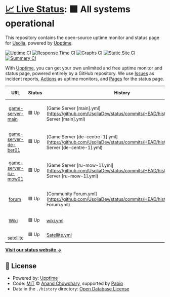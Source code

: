 # [📈 Live Status](https://status.usolia.net): <!--live status--> **🟩 All systems operational**

This repository contains the open-source uptime monitor and status page for [Usolia](https://usolia.net), powered by [Upptime](https://github.com/upptime/upptime).

[![Uptime CI](https://github.com/UsoliaDev/status/workflows/Uptime%20CI/badge.svg)](https://github.com/UsoliaDev/status/actions?query=workflow%3A%22Uptime+CI%22)
[![Response Time CI](https://github.com/UsoliaDev/status/workflows/Response%20Time%20CI/badge.svg)](https://github.com/UsoliaDev/status/actions?query=workflow%3A%22Response+Time+CI%22)
[![Graphs CI](https://github.com/UsoliaDev/status/workflows/Graphs%20CI/badge.svg)](https://github.com/UsoliaDev/status/actions?query=workflow%3A%22Graphs+CI%22)
[![Static Site CI](https://github.com/UsoliaDev/status/workflows/Static%20Site%20CI/badge.svg)](https://github.com/UsoliaDev/status/actions?query=workflow%3A%22Static+Site+CI%22)
[![Summary CI](https://github.com/UsoliaDev/status/workflows/Summary%20CI/badge.svg)](https://github.com/UsoliaDev/status/actions?query=workflow%3A%22Summary+CI%22)

With [Upptime](https://upptime.js.org), you can get your own unlimited and free uptime monitor and status page, powered entirely by a GitHub repository. We use [Issues](https://github.com/UsoliaDev/status/issues) as incident reports, [Actions](https://github.com/UsoliaDev/status/actions) as uptime monitors, and [Pages](https://status.usolia.net) for the status page.

<!--start: status pages-->
<!-- This summary is generated by Upptime (https://github.com/upptime/upptime) -->
<!-- Do not edit this manually, your changes will be overwritten -->
<!-- prettier-ignore -->
| URL | Status | History | Response Time | Uptime |
| --- | ------ | ------- | ------------- | ------ |
| <img alt="" src="https://icons.duckduckgo.com/ip3/null.ico" height="13"> [game-server-main](mc.usolia.net) | 🟩 Up | [Game Server [main].yml](https://github.com/UsoliaDev/status/commits/HEAD/history/Game Server [main].yml) | <details><summary><img alt="Response time graph" src="./graphs/Game Server [main]/response-time-week.png" height="20"> 94ms</summary><br><a href="https://status.usolia.net/history/Game Server [main]"><img alt="Response time 94" src="https://img.shields.io/endpoint?url=https%3A%2F%2Fraw.githubusercontent.com%2FUsoliaDev%2Fstatus%2FHEAD%2Fapi%2FGame Server [main]%2Fresponse-time.json"></a><br><a href="https://status.usolia.net/history/Game Server [main]"><img alt="24-hour response time 94" src="https://img.shields.io/endpoint?url=https%3A%2F%2Fraw.githubusercontent.com%2FUsoliaDev%2Fstatus%2FHEAD%2Fapi%2FGame Server [main]%2Fresponse-time-day.json"></a><br><a href="https://status.usolia.net/history/Game Server [main]"><img alt="7-day response time 94" src="https://img.shields.io/endpoint?url=https%3A%2F%2Fraw.githubusercontent.com%2FUsoliaDev%2Fstatus%2FHEAD%2Fapi%2FGame Server [main]%2Fresponse-time-week.json"></a><br><a href="https://status.usolia.net/history/Game Server [main]"><img alt="30-day response time 94" src="https://img.shields.io/endpoint?url=https%3A%2F%2Fraw.githubusercontent.com%2FUsoliaDev%2Fstatus%2FHEAD%2Fapi%2FGame Server [main]%2Fresponse-time-month.json"></a><br><a href="https://status.usolia.net/history/Game Server [main]"><img alt="1-year response time 94" src="https://img.shields.io/endpoint?url=https%3A%2F%2Fraw.githubusercontent.com%2FUsoliaDev%2Fstatus%2FHEAD%2Fapi%2FGame Server [main]%2Fresponse-time-year.json"></a></details> | <details><summary><a href="https://status.usolia.net/history/Game Server [main]">100.00%</a></summary><a href="https://status.usolia.net/history/Game Server [main]"><img alt="All-time uptime 100.00%" src="https://img.shields.io/endpoint?url=https%3A%2F%2Fraw.githubusercontent.com%2FUsoliaDev%2Fstatus%2FHEAD%2Fapi%2FGame Server [main]%2Fuptime.json"></a><br><a href="https://status.usolia.net/history/Game Server [main]"><img alt="24-hour uptime 100.00%" src="https://img.shields.io/endpoint?url=https%3A%2F%2Fraw.githubusercontent.com%2FUsoliaDev%2Fstatus%2FHEAD%2Fapi%2FGame Server [main]%2Fuptime-day.json"></a><br><a href="https://status.usolia.net/history/Game Server [main]"><img alt="7-day uptime 100.00%" src="https://img.shields.io/endpoint?url=https%3A%2F%2Fraw.githubusercontent.com%2FUsoliaDev%2Fstatus%2FHEAD%2Fapi%2FGame Server [main]%2Fuptime-week.json"></a><br><a href="https://status.usolia.net/history/Game Server [main]"><img alt="30-day uptime 100.00%" src="https://img.shields.io/endpoint?url=https%3A%2F%2Fraw.githubusercontent.com%2FUsoliaDev%2Fstatus%2FHEAD%2Fapi%2FGame Server [main]%2Fuptime-month.json"></a><br><a href="https://status.usolia.net/history/Game Server [main]"><img alt="1-year uptime 100.00%" src="https://img.shields.io/endpoint?url=https%3A%2F%2Fraw.githubusercontent.com%2FUsoliaDev%2Fstatus%2FHEAD%2Fapi%2FGame Server [main]%2Fuptime-year.json"></a></details>
| <img alt="" src="https://icons.duckduckgo.com/ip3/null.ico" height="13"> [game-server-de-ber01](acc-de-ber01.infra.usolia.dev) | 🟩 Up | [Game Server [de-centre-1].yml](https://github.com/UsoliaDev/status/commits/HEAD/history/Game Server [de-centre-1].yml) | <details><summary><img alt="Response time graph" src="./graphs/Game Server [de-centre-1]/response-time-week.png" height="20"> 95ms</summary><br><a href="https://status.usolia.net/history/Game Server [de-centre-1]"><img alt="Response time 95" src="https://img.shields.io/endpoint?url=https%3A%2F%2Fraw.githubusercontent.com%2FUsoliaDev%2Fstatus%2FHEAD%2Fapi%2FGame Server [de-centre-1]%2Fresponse-time.json"></a><br><a href="https://status.usolia.net/history/Game Server [de-centre-1]"><img alt="24-hour response time 95" src="https://img.shields.io/endpoint?url=https%3A%2F%2Fraw.githubusercontent.com%2FUsoliaDev%2Fstatus%2FHEAD%2Fapi%2FGame Server [de-centre-1]%2Fresponse-time-day.json"></a><br><a href="https://status.usolia.net/history/Game Server [de-centre-1]"><img alt="7-day response time 95" src="https://img.shields.io/endpoint?url=https%3A%2F%2Fraw.githubusercontent.com%2FUsoliaDev%2Fstatus%2FHEAD%2Fapi%2FGame Server [de-centre-1]%2Fresponse-time-week.json"></a><br><a href="https://status.usolia.net/history/Game Server [de-centre-1]"><img alt="30-day response time 95" src="https://img.shields.io/endpoint?url=https%3A%2F%2Fraw.githubusercontent.com%2FUsoliaDev%2Fstatus%2FHEAD%2Fapi%2FGame Server [de-centre-1]%2Fresponse-time-month.json"></a><br><a href="https://status.usolia.net/history/Game Server [de-centre-1]"><img alt="1-year response time 95" src="https://img.shields.io/endpoint?url=https%3A%2F%2Fraw.githubusercontent.com%2FUsoliaDev%2Fstatus%2FHEAD%2Fapi%2FGame Server [de-centre-1]%2Fresponse-time-year.json"></a></details> | <details><summary><a href="https://status.usolia.net/history/Game Server [de-centre-1]">100.00%</a></summary><a href="https://status.usolia.net/history/Game Server [de-centre-1]"><img alt="All-time uptime 100.00%" src="https://img.shields.io/endpoint?url=https%3A%2F%2Fraw.githubusercontent.com%2FUsoliaDev%2Fstatus%2FHEAD%2Fapi%2FGame Server [de-centre-1]%2Fuptime.json"></a><br><a href="https://status.usolia.net/history/Game Server [de-centre-1]"><img alt="24-hour uptime 100.00%" src="https://img.shields.io/endpoint?url=https%3A%2F%2Fraw.githubusercontent.com%2FUsoliaDev%2Fstatus%2FHEAD%2Fapi%2FGame Server [de-centre-1]%2Fuptime-day.json"></a><br><a href="https://status.usolia.net/history/Game Server [de-centre-1]"><img alt="7-day uptime 100.00%" src="https://img.shields.io/endpoint?url=https%3A%2F%2Fraw.githubusercontent.com%2FUsoliaDev%2Fstatus%2FHEAD%2Fapi%2FGame Server [de-centre-1]%2Fuptime-week.json"></a><br><a href="https://status.usolia.net/history/Game Server [de-centre-1]"><img alt="30-day uptime 100.00%" src="https://img.shields.io/endpoint?url=https%3A%2F%2Fraw.githubusercontent.com%2FUsoliaDev%2Fstatus%2FHEAD%2Fapi%2FGame Server [de-centre-1]%2Fuptime-month.json"></a><br><a href="https://status.usolia.net/history/Game Server [de-centre-1]"><img alt="1-year uptime 100.00%" src="https://img.shields.io/endpoint?url=https%3A%2F%2Fraw.githubusercontent.com%2FUsoliaDev%2Fstatus%2FHEAD%2Fapi%2FGame Server [de-centre-1]%2Fuptime-year.json"></a></details>
| <img alt="" src="https://icons.duckduckgo.com/ip3/null.ico" height="13"> [game-server-ru-mow01](acc-ru-mow01.infra.usolia.dev) | 🟩 Up | [Game Server [ru-mow-1].yml](https://github.com/UsoliaDev/status/commits/HEAD/history/Game Server [ru-mow-1].yml) | <details><summary><img alt="Response time graph" src="./graphs/Game Server [ru-mow-1]/response-time-week.png" height="20"> 122ms</summary><br><a href="https://status.usolia.net/history/Game Server [ru-mow-1]"><img alt="Response time 122" src="https://img.shields.io/endpoint?url=https%3A%2F%2Fraw.githubusercontent.com%2FUsoliaDev%2Fstatus%2FHEAD%2Fapi%2FGame Server [ru-mow-1]%2Fresponse-time.json"></a><br><a href="https://status.usolia.net/history/Game Server [ru-mow-1]"><img alt="24-hour response time 122" src="https://img.shields.io/endpoint?url=https%3A%2F%2Fraw.githubusercontent.com%2FUsoliaDev%2Fstatus%2FHEAD%2Fapi%2FGame Server [ru-mow-1]%2Fresponse-time-day.json"></a><br><a href="https://status.usolia.net/history/Game Server [ru-mow-1]"><img alt="7-day response time 122" src="https://img.shields.io/endpoint?url=https%3A%2F%2Fraw.githubusercontent.com%2FUsoliaDev%2Fstatus%2FHEAD%2Fapi%2FGame Server [ru-mow-1]%2Fresponse-time-week.json"></a><br><a href="https://status.usolia.net/history/Game Server [ru-mow-1]"><img alt="30-day response time 122" src="https://img.shields.io/endpoint?url=https%3A%2F%2Fraw.githubusercontent.com%2FUsoliaDev%2Fstatus%2FHEAD%2Fapi%2FGame Server [ru-mow-1]%2Fresponse-time-month.json"></a><br><a href="https://status.usolia.net/history/Game Server [ru-mow-1]"><img alt="1-year response time 122" src="https://img.shields.io/endpoint?url=https%3A%2F%2Fraw.githubusercontent.com%2FUsoliaDev%2Fstatus%2FHEAD%2Fapi%2FGame Server [ru-mow-1]%2Fresponse-time-year.json"></a></details> | <details><summary><a href="https://status.usolia.net/history/Game Server [ru-mow-1]">100.00%</a></summary><a href="https://status.usolia.net/history/Game Server [ru-mow-1]"><img alt="All-time uptime 100.00%" src="https://img.shields.io/endpoint?url=https%3A%2F%2Fraw.githubusercontent.com%2FUsoliaDev%2Fstatus%2FHEAD%2Fapi%2FGame Server [ru-mow-1]%2Fuptime.json"></a><br><a href="https://status.usolia.net/history/Game Server [ru-mow-1]"><img alt="24-hour uptime 100.00%" src="https://img.shields.io/endpoint?url=https%3A%2F%2Fraw.githubusercontent.com%2FUsoliaDev%2Fstatus%2FHEAD%2Fapi%2FGame Server [ru-mow-1]%2Fuptime-day.json"></a><br><a href="https://status.usolia.net/history/Game Server [ru-mow-1]"><img alt="7-day uptime 100.00%" src="https://img.shields.io/endpoint?url=https%3A%2F%2Fraw.githubusercontent.com%2FUsoliaDev%2Fstatus%2FHEAD%2Fapi%2FGame Server [ru-mow-1]%2Fuptime-week.json"></a><br><a href="https://status.usolia.net/history/Game Server [ru-mow-1]"><img alt="30-day uptime 100.00%" src="https://img.shields.io/endpoint?url=https%3A%2F%2Fraw.githubusercontent.com%2FUsoliaDev%2Fstatus%2FHEAD%2Fapi%2FGame Server [ru-mow-1]%2Fuptime-month.json"></a><br><a href="https://status.usolia.net/history/Game Server [ru-mow-1]"><img alt="1-year uptime 100.00%" src="https://img.shields.io/endpoint?url=https%3A%2F%2Fraw.githubusercontent.com%2FUsoliaDev%2Fstatus%2FHEAD%2Fapi%2FGame Server [ru-mow-1]%2Fuptime-year.json"></a></details>
| <img alt="" src="https://icons.duckduckgo.com/ip3/usolia.net.ico" height="13"> [forum](https://usolia.net) | 🟩 Up | [Community Forum.yml](https://github.com/UsoliaDev/status/commits/HEAD/history/Community Forum.yml) | <details><summary><img alt="Response time graph" src="./graphs/Community Forum/response-time-week.png" height="20"> 702ms</summary><br><a href="https://status.usolia.net/history/Community Forum"><img alt="Response time 702" src="https://img.shields.io/endpoint?url=https%3A%2F%2Fraw.githubusercontent.com%2FUsoliaDev%2Fstatus%2FHEAD%2Fapi%2FCommunity Forum%2Fresponse-time.json"></a><br><a href="https://status.usolia.net/history/Community Forum"><img alt="24-hour response time 702" src="https://img.shields.io/endpoint?url=https%3A%2F%2Fraw.githubusercontent.com%2FUsoliaDev%2Fstatus%2FHEAD%2Fapi%2FCommunity Forum%2Fresponse-time-day.json"></a><br><a href="https://status.usolia.net/history/Community Forum"><img alt="7-day response time 702" src="https://img.shields.io/endpoint?url=https%3A%2F%2Fraw.githubusercontent.com%2FUsoliaDev%2Fstatus%2FHEAD%2Fapi%2FCommunity Forum%2Fresponse-time-week.json"></a><br><a href="https://status.usolia.net/history/Community Forum"><img alt="30-day response time 702" src="https://img.shields.io/endpoint?url=https%3A%2F%2Fraw.githubusercontent.com%2FUsoliaDev%2Fstatus%2FHEAD%2Fapi%2FCommunity Forum%2Fresponse-time-month.json"></a><br><a href="https://status.usolia.net/history/Community Forum"><img alt="1-year response time 702" src="https://img.shields.io/endpoint?url=https%3A%2F%2Fraw.githubusercontent.com%2FUsoliaDev%2Fstatus%2FHEAD%2Fapi%2FCommunity Forum%2Fresponse-time-year.json"></a></details> | <details><summary><a href="https://status.usolia.net/history/Community Forum">100.00%</a></summary><a href="https://status.usolia.net/history/Community Forum"><img alt="All-time uptime 100.00%" src="https://img.shields.io/endpoint?url=https%3A%2F%2Fraw.githubusercontent.com%2FUsoliaDev%2Fstatus%2FHEAD%2Fapi%2FCommunity Forum%2Fuptime.json"></a><br><a href="https://status.usolia.net/history/Community Forum"><img alt="24-hour uptime 100.00%" src="https://img.shields.io/endpoint?url=https%3A%2F%2Fraw.githubusercontent.com%2FUsoliaDev%2Fstatus%2FHEAD%2Fapi%2FCommunity Forum%2Fuptime-day.json"></a><br><a href="https://status.usolia.net/history/Community Forum"><img alt="7-day uptime 100.00%" src="https://img.shields.io/endpoint?url=https%3A%2F%2Fraw.githubusercontent.com%2FUsoliaDev%2Fstatus%2FHEAD%2Fapi%2FCommunity Forum%2Fuptime-week.json"></a><br><a href="https://status.usolia.net/history/Community Forum"><img alt="30-day uptime 100.00%" src="https://img.shields.io/endpoint?url=https%3A%2F%2Fraw.githubusercontent.com%2FUsoliaDev%2Fstatus%2FHEAD%2Fapi%2FCommunity Forum%2Fuptime-month.json"></a><br><a href="https://status.usolia.net/history/Community Forum"><img alt="1-year uptime 100.00%" src="https://img.shields.io/endpoint?url=https%3A%2F%2Fraw.githubusercontent.com%2FUsoliaDev%2Fstatus%2FHEAD%2Fapi%2FCommunity Forum%2Fuptime-year.json"></a></details>
| <img alt="" src="https://icons.duckduckgo.com/ip3/wiki.usolia.net.ico" height="13"> [Wiki](https://wiki.usolia.net) | 🟩 Up | [wiki.yml](https://github.com/UsoliaDev/status/commits/HEAD/history/wiki.yml) | <details><summary><img alt="Response time graph" src="./graphs/wiki/response-time-week.png" height="20"> 2010ms</summary><br><a href="https://status.usolia.net/history/wiki"><img alt="Response time 2010" src="https://img.shields.io/endpoint?url=https%3A%2F%2Fraw.githubusercontent.com%2FUsoliaDev%2Fstatus%2FHEAD%2Fapi%2Fwiki%2Fresponse-time.json"></a><br><a href="https://status.usolia.net/history/wiki"><img alt="24-hour response time 2010" src="https://img.shields.io/endpoint?url=https%3A%2F%2Fraw.githubusercontent.com%2FUsoliaDev%2Fstatus%2FHEAD%2Fapi%2Fwiki%2Fresponse-time-day.json"></a><br><a href="https://status.usolia.net/history/wiki"><img alt="7-day response time 2010" src="https://img.shields.io/endpoint?url=https%3A%2F%2Fraw.githubusercontent.com%2FUsoliaDev%2Fstatus%2FHEAD%2Fapi%2Fwiki%2Fresponse-time-week.json"></a><br><a href="https://status.usolia.net/history/wiki"><img alt="30-day response time 2010" src="https://img.shields.io/endpoint?url=https%3A%2F%2Fraw.githubusercontent.com%2FUsoliaDev%2Fstatus%2FHEAD%2Fapi%2Fwiki%2Fresponse-time-month.json"></a><br><a href="https://status.usolia.net/history/wiki"><img alt="1-year response time 2010" src="https://img.shields.io/endpoint?url=https%3A%2F%2Fraw.githubusercontent.com%2FUsoliaDev%2Fstatus%2FHEAD%2Fapi%2Fwiki%2Fresponse-time-year.json"></a></details> | <details><summary><a href="https://status.usolia.net/history/wiki">100.00%</a></summary><a href="https://status.usolia.net/history/wiki"><img alt="All-time uptime 100.00%" src="https://img.shields.io/endpoint?url=https%3A%2F%2Fraw.githubusercontent.com%2FUsoliaDev%2Fstatus%2FHEAD%2Fapi%2Fwiki%2Fuptime.json"></a><br><a href="https://status.usolia.net/history/wiki"><img alt="24-hour uptime 100.00%" src="https://img.shields.io/endpoint?url=https%3A%2F%2Fraw.githubusercontent.com%2FUsoliaDev%2Fstatus%2FHEAD%2Fapi%2Fwiki%2Fuptime-day.json"></a><br><a href="https://status.usolia.net/history/wiki"><img alt="7-day uptime 100.00%" src="https://img.shields.io/endpoint?url=https%3A%2F%2Fraw.githubusercontent.com%2FUsoliaDev%2Fstatus%2FHEAD%2Fapi%2Fwiki%2Fuptime-week.json"></a><br><a href="https://status.usolia.net/history/wiki"><img alt="30-day uptime 100.00%" src="https://img.shields.io/endpoint?url=https%3A%2F%2Fraw.githubusercontent.com%2FUsoliaDev%2Fstatus%2FHEAD%2Fapi%2Fwiki%2Fuptime-month.json"></a><br><a href="https://status.usolia.net/history/wiki"><img alt="1-year uptime 100.00%" src="https://img.shields.io/endpoint?url=https%3A%2F%2Fraw.githubusercontent.com%2FUsoliaDev%2Fstatus%2FHEAD%2Fapi%2Fwiki%2Fuptime-year.json"></a></details>
| <img alt="" src="https://icons.duckduckgo.com/ip3/satellite.usolia.net.ico" height="13"> [satellite](https://satellite.usolia.net) | 🟩 Up | [Satellite.yml](https://github.com/UsoliaDev/status/commits/HEAD/history/Satellite.yml) | <details><summary><img alt="Response time graph" src="./graphs/Satellite/response-time-week.png" height="20"> 401ms</summary><br><a href="https://status.usolia.net/history/Satellite"><img alt="Response time 401" src="https://img.shields.io/endpoint?url=https%3A%2F%2Fraw.githubusercontent.com%2FUsoliaDev%2Fstatus%2FHEAD%2Fapi%2FSatellite%2Fresponse-time.json"></a><br><a href="https://status.usolia.net/history/Satellite"><img alt="24-hour response time 401" src="https://img.shields.io/endpoint?url=https%3A%2F%2Fraw.githubusercontent.com%2FUsoliaDev%2Fstatus%2FHEAD%2Fapi%2FSatellite%2Fresponse-time-day.json"></a><br><a href="https://status.usolia.net/history/Satellite"><img alt="7-day response time 401" src="https://img.shields.io/endpoint?url=https%3A%2F%2Fraw.githubusercontent.com%2FUsoliaDev%2Fstatus%2FHEAD%2Fapi%2FSatellite%2Fresponse-time-week.json"></a><br><a href="https://status.usolia.net/history/Satellite"><img alt="30-day response time 401" src="https://img.shields.io/endpoint?url=https%3A%2F%2Fraw.githubusercontent.com%2FUsoliaDev%2Fstatus%2FHEAD%2Fapi%2FSatellite%2Fresponse-time-month.json"></a><br><a href="https://status.usolia.net/history/Satellite"><img alt="1-year response time 401" src="https://img.shields.io/endpoint?url=https%3A%2F%2Fraw.githubusercontent.com%2FUsoliaDev%2Fstatus%2FHEAD%2Fapi%2FSatellite%2Fresponse-time-year.json"></a></details> | <details><summary><a href="https://status.usolia.net/history/Satellite">100.00%</a></summary><a href="https://status.usolia.net/history/Satellite"><img alt="All-time uptime 100.00%" src="https://img.shields.io/endpoint?url=https%3A%2F%2Fraw.githubusercontent.com%2FUsoliaDev%2Fstatus%2FHEAD%2Fapi%2FSatellite%2Fuptime.json"></a><br><a href="https://status.usolia.net/history/Satellite"><img alt="24-hour uptime 100.00%" src="https://img.shields.io/endpoint?url=https%3A%2F%2Fraw.githubusercontent.com%2FUsoliaDev%2Fstatus%2FHEAD%2Fapi%2FSatellite%2Fuptime-day.json"></a><br><a href="https://status.usolia.net/history/Satellite"><img alt="7-day uptime 100.00%" src="https://img.shields.io/endpoint?url=https%3A%2F%2Fraw.githubusercontent.com%2FUsoliaDev%2Fstatus%2FHEAD%2Fapi%2FSatellite%2Fuptime-week.json"></a><br><a href="https://status.usolia.net/history/Satellite"><img alt="30-day uptime 100.00%" src="https://img.shields.io/endpoint?url=https%3A%2F%2Fraw.githubusercontent.com%2FUsoliaDev%2Fstatus%2FHEAD%2Fapi%2FSatellite%2Fuptime-month.json"></a><br><a href="https://status.usolia.net/history/Satellite"><img alt="1-year uptime 100.00%" src="https://img.shields.io/endpoint?url=https%3A%2F%2Fraw.githubusercontent.com%2FUsoliaDev%2Fstatus%2FHEAD%2Fapi%2FSatellite%2Fuptime-year.json"></a></details>

<!--end: status pages-->

[**Visit our status website →**](https://status.usolia.net)

## 📄 License

- Powered by: [Upptime](https://github.com/upptime/upptime)
- Code: [MIT](./LICENSE) © [Anand Chowdhary](https://anandchowdhary.com), supported by [Pabio](https://pabio.com)
- Data in the `./history` directory: [Open Database License](https://opendatacommons.org/licenses/odbl/1-0/)
